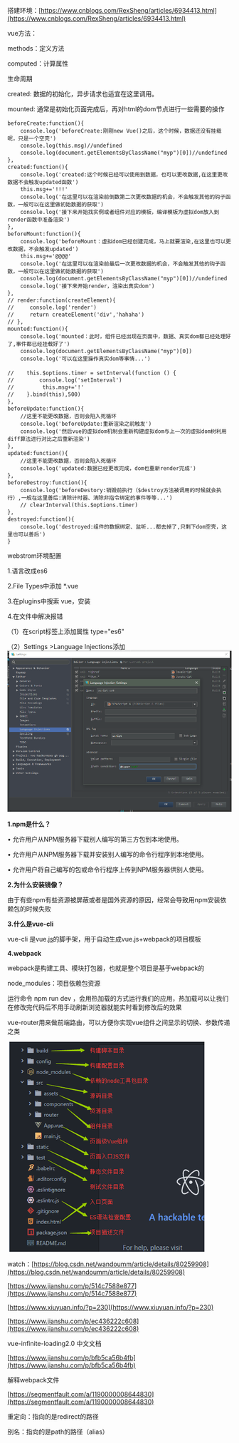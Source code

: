 搭建环境：[https://www.cnblogs.com/RexSheng/articles/6934413.html](https://www.cnblogs.com/RexSheng/articles/6934413.html)

vue方法：

methods：定义方法

computed：计算属性

生命周期

created: 数据的初始化，异步请求也适宜在这里调用。

mounted: 通常是初始化页面完成后，再对html的dom节点进行一些需要的操作

```
beforeCreate:function(){
    console.log('beforeCreate:刚刚new Vue()之后，这个时候，数据还没有挂载呢，只是一个空壳')           
    console.log(this.msg)//undefined
    console.log(document.getElementsByClassName("myp")[0])//undefined
},
created:function(){
    console.log('created:这个时候已经可以使用到数据，也可以更改数据,在这里更改数据不会触发updated函数')
    this.msg+='!!!'
    console.log('在这里可以在渲染前倒数第二次更改数据的机会，不会触发其他的钩子函数，一般可以在这里做初始数据的获取')
    console.log('接下来开始找实例或者组件对应的模板，编译模板为虚拟dom放入到render函数中准备渲染')
},
beforeMount:function(){
    console.log('beforeMount：虚拟dom已经创建完成，马上就要渲染,在这里也可以更改数据，不会触发updated')
    this.msg+='@@@@'
    console.log('在这里可以在渲染前最后一次更改数据的机会，不会触发其他的钩子函数，一般可以在这里做初始数据的获取')
    console.log(document.getElementsByClassName("myp")[0])//undefined
    console.log('接下来开始render，渲染出真实dom')
},
// render:function(createElement){
//     console.log('render')
//     return createElement('div','hahaha')
// },
mounted:function(){ 
    console.log('mounted：此时，组件已经出现在页面中，数据、真实dom都已经处理好了,事件都已经挂载好了')
    console.log(document.getElementsByClassName("myp")[0])
    console.log('可以在这里操作真实dom等事情...')

//    this.$options.timer = setInterval(function () {
//        console.log('setInterval')
//         this.msg+='!'  
//    }.bind(this),500)
},
beforeUpdate:function(){
    //这里不能更改数据，否则会陷入死循环
    console.log('beforeUpdate:重新渲染之前触发')
    console.log('然后vue的虚拟dom机制会重新构建虚拟dom与上一次的虚拟dom树利用diff算法进行对比之后重新渲染')         
},
updated:function(){
    //这里不能更改数据，否则会陷入死循环
    console.log('updated:数据已经更改完成，dom也重新render完成')
},
beforeDestroy:function(){
    console.log('beforeDestory:销毁前执行（$destroy方法被调用的时候就会执行）,一般在这里善后:清除计时器、清除非指令绑定的事件等等...')
    // clearInterval(this.$options.timer)
},
destroyed:function(){
    console.log('destroyed:组件的数据绑定、监听...都去掉了,只剩下dom空壳，这里也可以善后')
}
```

webstrom环境配置

1.语言改成es6

2.File Types中添加    \*.vue

3.在plugins中搜索   vue，安装

4.在文件中解决报错

（1）在script标签上添加属性  type="es6"

（2）Settings &gt;Language Injections添加![](/assets/1055753-20170605164939622-835671294.png)

**1.npm是什么？**

• 允许用户从NPM服务器下载别人编写的第三方包到本地使用。

• 允许用户从NPM服务器下载并安装别人编写的命令行程序到本地使用。

• 允许用户将自己编写的包或命令行程序上传到NPM服务器供别人使用。

**2.为什么安装镜像？**

由于有些npm有些资源被屏蔽或者是国外资源的原因，经常会导致用npm安装依赖包的时候失败

**3.什么是vue-cli**

vue-cli 是vue.[js](http://lib.csdn.net/base/javascript)的脚手架，用于自动生成vue.js+webpack的项目模板

**4.webpack**

webpack是构建工具、模块打包器，也就是整个项目是基于webpack的

node\_modules：项目依赖包资源

运行命令 npm run dev ，会用热加载的方式运行我们的应用，热加载可以让我们在修改完代码后不用手动刷新浏览器就能实时看到修改后的效果

vue-router用来做前端路由，可以方便你实现vue组件之间显示的切换、参数传递之类

![](/assets/10868449-01a038fa573b22c8.png)

watch：[https://blog.csdn.net/wandoumm/article/details/80259908](https://blog.csdn.net/wandoumm/article/details/80259908)

[https://www.jianshu.com/p/514c7588e877](https://www.jianshu.com/p/514c7588e877)

[https://www.xiuyuan.info/?p=230](https://www.xiuyuan.info/?p=230)

[https://www.jianshu.com/p/ec436222c608](https://www.jianshu.com/p/ec436222c608)

vue-infinite-loading2.0 中文文档

[https://www.jianshu.com/p/bfb5ca56b4fb](https://www.jianshu.com/p/bfb5ca56b4fb)

解释webpack文件

[https://segmentfault.com/a/1190000008644830](https://segmentfault.com/a/1190000008644830)

重定向：指向的是redirect的路径

别名：指向的是path的路径（alias）

